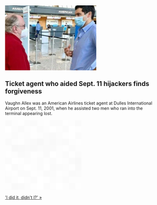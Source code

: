 
![Ticket agent who aided Sept. 11 hijackers finds forgiveness](./20210910175835.png)
## Ticket agent who aided Sept. 11 hijackers finds forgiveness

Vaughn Allex was an American Airlines ticket agent at Dulles International Airport on Sept. 11, 2001, when he assisted two men who ran into the terminal appearing lost.

![pic](../square_bg.png)

['I did it, didn't I?' »](https://www.yahoo.com/gma/ticket-agent-helped-sept-11-090807722.html)
